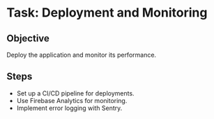 # Task: Deployment and Monitoring

## Objective
Deploy the application and monitor its performance.

## Steps
- Set up a CI/CD pipeline for deployments.
- Use Firebase Analytics for monitoring.
- Implement error logging with Sentry. 